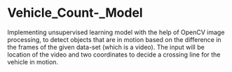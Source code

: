# Vehicle_Count-_Model
Implementing unsupervised learning model with the help of OpenCV image processing, to detect objects that are in motion based on the difference in the frames of the given data-set (which is a video). The input will be location of the video and two coordinates to decide a crossing line for the vehicle in motion.
